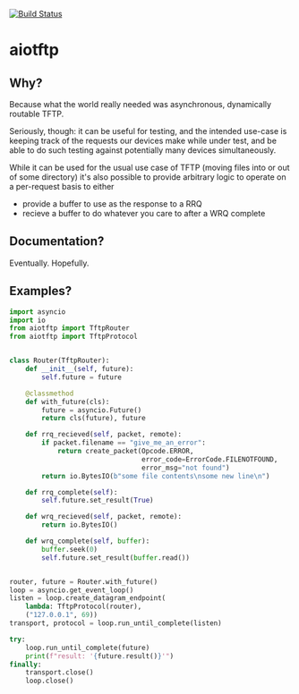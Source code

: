 [![Build Status](https://travis-ci.org/sangoma/aiotftp.svg?branch=master)](https://travis-ci.org/sangoma/aiotftp)

aiotftp
=======

## Why?

Because what the world really needed was asynchronous, dynamically
routable TFTP.

Seriously, though: it can be useful for testing, and the intended use-case
is keeping track of the requests our devices make while under test, and
be able to do such testing against potentially many devices simultaneously.

While it can be used for the usual use case of TFTP (moving files into or
out of some directory) it's also possible to provide arbitrary logic to
operate on a per-request basis to either

* provide a buffer to use as the response to a RRQ
* recieve a buffer to do whatever you care to after a WRQ complete

## Documentation?

Eventually. Hopefully.

## Examples?

```python
import asyncio
import io
from aiotftp import TftpRouter
from aiotftp import TftpProtocol


class Router(TftpRouter):
    def __init__(self, future):
        self.future = future

    @classmethod
    def with_future(cls):
        future = asyncio.Future()
        return cls(future), future

    def rrq_recieved(self, packet, remote):
        if packet.filename == "give_me_an_error":
            return create_packet(Opcode.ERROR,
                                 error_code=ErrorCode.FILENOTFOUND,
                                 error_msg="not found")
        return io.BytesIO(b"some file contents\nsome new line\n")

    def rrq_complete(self):
        self.future.set_result(True)

    def wrq_recieved(self, packet, remote):
        return io.BytesIO()

    def wrq_complete(self, buffer):
        buffer.seek(0)
        self.future.set_result(buffer.read())


router, future = Router.with_future()
loop = asyncio.get_event_loop()
listen = loop.create_datagram_endpoint(
    lambda: TftpProtocol(router),
    ("127.0.0.1", 69))
transport, protocol = loop.run_until_complete(listen)

try:
    loop.run_until_complete(future)
    print(f"result: '{future.result()}'")
finally:
    transport.close()
    loop.close()
```
